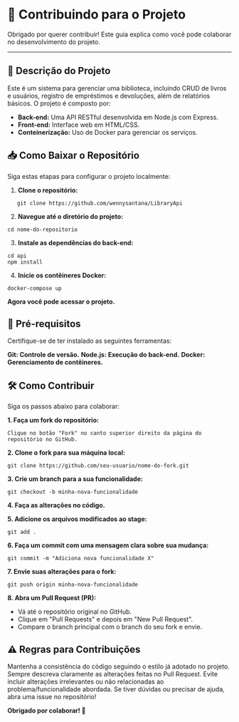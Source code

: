 # 🤝 Contribuindo para o Projeto

Obrigado por querer contribuir! Este guia explica como você pode colaborar no desenvolvimento do projeto.

---

## 📖 Descrição do Projeto

Este é um sistema para gerenciar uma biblioteca, incluindo CRUD de livros e usuários, registro de empréstimos e devoluções, além de relatórios básicos. O projeto é composto por:

- **Back-end:** Uma API RESTful desenvolvida em Node.js com Express.
- **Front-end:** Interface web em HTML/CSS.
- **Conteinerização:** Uso de Docker para gerenciar os serviços.


## 📥 Como Baixar o Repositório

Siga estas etapas para configurar o projeto localmente:

1. **Clone o repositório:**
```
   git clone https://github.com/wennysantana/LibraryApi
```
2. **Navegue até o diretório do projeto:**
```
cd nome-do-repositorio
```
3. **Instale as dependências do back-end:**
```
cd api
npm install
```
4. **Inicie os contêineres Docker:**
```
docker-compose up
```
**Agora você pode acessar o projeto.**

## 🚀 Pré-requisitos
Certifique-se de ter instalado as seguintes ferramentas:

**Git: Controle de versão.**
**Node.js: Execução do back-end.**
**Docker: Gerenciamento de contêineres.**

## 🛠️ Como Contribuir
Siga os passos abaixo para colaborar:

**1. Faça um fork do repositório:**
```
Clique no botão "Fork" no canto superior direito da página do repositório no GitHub.
```
**2. Clone o fork para sua máquina local:**
```
git clone https://github.com/seu-usuario/nome-do-fork.git
```
**3. Crie um branch para a sua funcionalidade:**
```
git checkout -b minha-nova-funcionalidade
```
**4. Faça as alterações no código.**

**5. Adicione os arquivos modificados ao stage:**
```
git add .
```
**6. Faça um commit com uma mensagem clara sobre sua mudança:**
```
git commit -m "Adiciona nova funcionalidade X"
```
**7. Envie suas alterações para o fork:**
```
git push origin minha-nova-funcionalidade
```
**8. Abra um Pull Request (PR):**

- Vá até o repositório original no GitHub.
- Clique em "Pull Requests" e depois em "New Pull Request".
- Compare o branch principal com o branch do seu fork e envie.

## ⚠️ Regras para Contribuições
Mantenha a consistência do código seguindo o estilo já adotado no projeto.
Sempre descreva claramente as alterações feitas no Pull Request.
Evite incluir alterações irrelevantes ou não relacionadas ao problema/funcionalidade abordada.
Se tiver dúvidas ou precisar de ajuda, abra uma issue no repositório!

**Obrigado por colaborar! 🙌**
